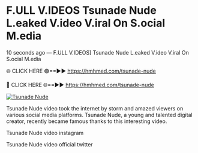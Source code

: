 # F.ULL V.IDEOS Tsunade Nude L.eaked V.ideo V.iral On S.ocial M.edia

10 seconds ago — F.ULL V.IDEOS] Tsunade Nude L.eaked V.ideo V.iral On S.ocial M.edia

🌐 CLICK HERE 🟢==►► https://hmhmed.com/tsunade-nude

🔴 CLICK HERE 🌐==►► https://hmhmed.com/tsunade-nude

[![Tsunade Nude](https://i.imgur.com/dJHk4Zq.gif)](https://hmhmed.com/tsunade-nude)

Tsunade Nude video took the internet by storm and amazed viewers on various social media platforms. Tsunade Nude, a young and talented digital creator, recently became famous thanks to this interesting video.

Tsunade Nude video instagram

Tsunade Nude video official twitter